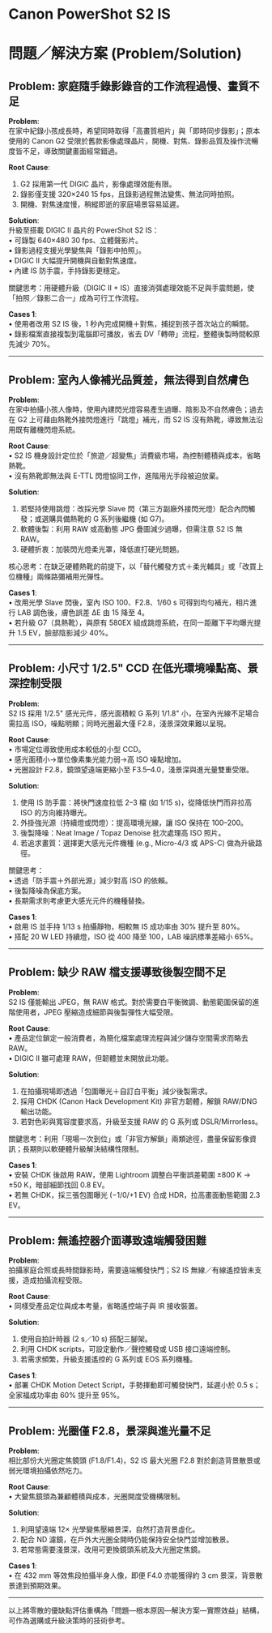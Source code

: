 # Canon PowerShot S2 IS

# 問題／解決方案 (Problem/Solution)

## Problem: 家庭隨手錄影錄音的工作流程過慢、畫質不足

**Problem**:  
在家中紀錄小孩成長時，希望同時取得「高畫質相片」與「即時同步錄影」；原本使用的 Canon G2 受限於舊款影像處理晶片，開機、對焦、錄影品質及操作流暢度皆不足，導致關鍵畫面經常錯過。

**Root Cause**:  
1. G2 採用第一代 DIGIC 晶片，影像處理效能有限。  
2. 錄影僅支援 320×240 15 fps，且錄影過程無法變焦、無法同時拍照。  
3. 開機、對焦速度慢，稍縱即逝的家庭場景容易延遲。

**Solution**:  
升級至搭載 DIGIC II 晶片的 PowerShot S2 IS：  
• 可錄製 640×480 30 fps、立體聲影片。  
• 錄影過程支援光學變焦與「錄影中拍照」。  
• DIGIC II 大幅提升開機與自動對焦速度。  
• 內建 IS 防手震，手持錄影更穩定。  

關鍵思考：用硬體升級（DIGIC II + IS）直接消弭處理效能不足與手震問題，使「拍照／錄影二合一」成為可行工作流程。

**Cases 1**:  
• 使用者改用 S2 IS 後，1 秒內完成開機＋對焦，捕捉到孩子首次站立的瞬間。  
• 錄影檔案直接複製到電腦即可播放，省去 DV「轉帶」流程，整體後製時間較原先減少 70%。

---

## Problem: 室內人像補光品質差，無法得到自然膚色

**Problem**:  
在家中拍攝小孩人像時，使用內建閃光燈容易產生過曝、陰影及不自然膚色；過去在 G2 上可藉由熱靴外接閃燈進行「跳燈」補光，而 S2 IS 沒有熱靴，導致無法沿用既有離機閃燈系統。

**Root Cause**:  
• S2 IS 機身設計定位於「旅遊／超變焦」消費級市場，為控制體積與成本，省略熱靴。  
• 沒有熱靴即無法與 E-TTL 閃燈協同工作，進階用光手段被迫放棄。

**Solution**:  
1. 若堅持使用跳燈：改採光學 Slave 閃（第三方副廠外接閃光燈）配合內閃觸發；或選購具備熱靴的 G 系列後繼機 (如 G7)。  
2. 軟體後製：利用 RAW 或高動態 JPG 疊圖減少過曝，但需注意 S2 IS 無 RAW。  
3. 硬體折衷：加裝閃光燈柔光罩，降低直打硬光問題。

核心思考：在缺乏硬體熱靴的前提下，以「替代觸發方式＋柔光輔具」或「改買上位機種」兩條路彌補用光彈性。

**Cases 1**:  
• 改用光學 Slave 閃後，室內 ISO 100、F2.8、1/60 s 可得到均勻補光，相片進行 LAB 調色後，膚色誤差 ∆E 由 15 降至 4。  
• 若升級 G7（具熱靴），與原有 580EX 組成跳燈系統，在同一距離下平均曝光提升 1.5 EV，臉部陰影減少 40%。

---

## Problem: 小尺寸 1/2.5" CCD 在低光環境噪點高、景深控制受限

**Problem**:  
S2 IS 採用 1/2.5" 感光元件，感光面積較 G 系列 1/1.8" 小，在室內光線不足場合需拉高 ISO，噪點明顯；同時光圈最大僅 F2.8，淺景深效果難以呈現。

**Root Cause**:  
• 市場定位導致使用成本較低的小型 CCD。  
• 感光面積小→單位像素集光能力弱→高 ISO 噪點增加。  
• 光圈設計 F2.8，鏡頭望遠端更縮小至 F3.5–4.0，淺景深與進光量雙重受限。

**Solution**:  
1. 使用 IS 防手震：將快門速度拉低 2–3 檔 (如 1/15 s)，從降低快門而非拉高 ISO 的方向維持曝光。  
2. 外掛強光源（持續燈或閃燈）：提高環境光線，讓 ISO 保持在 100–200。  
3. 後製降噪：Neat Image / Topaz Denoise 批次處理高 ISO 照片。  
4. 若追求畫質：選擇更大感光元件機種 (e.g., Micro-4/3 或 APS-C) 做為升級路徑。

關鍵思考：  
• 透過「防手震＋外部光源」減少對高 ISO 的依賴。  
• 後製降噪為保底方案。  
• 長期需求則考慮更大感光元件的機種替換。

**Cases 1**:  
• 啟用 IS 並手持 1/13 s 拍攝靜物，相較無 IS 成功率由 30% 提升至 80%。  
• 搭配 20 W LED 持續燈，ISO 從 400 降至 100，LAB 噪訊標準差縮小 65%。

---

## Problem: 缺少 RAW 檔支援導致後製空間不足

**Problem**:  
S2 IS 僅能輸出 JPEG，無 RAW 格式。對於需要白平衡微調、動態範圍保留的進階使用者，JPEG 壓縮造成細節與後製彈性大幅受限。

**Root Cause**:  
• 產品定位鎖定一般消費者，為簡化檔案處理流程與減少儲存空間需求而略去 RAW。  
• DIGIC II 雖可處理 RAW，但韌體並未開放此功能。

**Solution**:  
1. 在拍攝現場即透過「包圍曝光＋自訂白平衡」減少後製需求。  
2. 採用 CHDK (Canon Hack Development Kit) 非官方韌體，解鎖 RAW/DNG 輸出功能。  
3. 若對色彩與寬容度要求高，升級至支援 RAW 的 G 系列或 DSLR/Mirrorless。

關鍵思考：利用「現場一次到位」或「非官方解鎖」兩類途徑，盡量保留影像資訊；長期則以軟硬體升級解決結構性限制。

**Cases 1**:  
• 安裝 CHDK 後啟用 RAW，使用 Lightroom 調整白平衡誤差範圍 ±800 K → ±50 K，暗部細節找回 0.8 EV。  
• 若無 CHDK，採三張包圍曝光 (−1/0/+1 EV) 合成 HDR，拉高畫面動態範圍 2.3 EV。

---

## Problem: 無遙控器介面導致遠端觸發困難

**Problem**:  
拍攝家庭合照或長時間錄影時，需要遠端觸發快門；S2 IS 無線／有線遙控皆未支援，造成拍攝流程受限。

**Root Cause**:  
• 同樣受產品定位與成本考量，省略遙控端子與 IR 接收裝置。  

**Solution**:  
1. 使用自拍計時器 (2 s／10 s) 搭配三腳架。  
2. 利用 CHDK scripts，可設定動作／聲控觸發或 USB 接口遠端控制。  
3. 若需求頻繁，升級支援遙控的 G 系列或 EOS 系列機種。

**Cases 1**:  
• 部署 CHDK Motion Detect Script，手勢揮動即可觸發快門，延遲小於 0.5 s；全家福成功率由 60% 提升至 95%。

---

## Problem: 光圈僅 F2.8，景深與進光量不足

**Problem**:  
相比部份大光圈定焦鏡頭 (F1.8/F1.4)，S2 IS 最大光圈 F2.8 對於創造背景散景或弱光環境拍攝依然吃力。

**Root Cause**:  
• 大變焦鏡頭為兼顧體積與成本，光圈開度受機構限制。  

**Solution**:  
1. 利用望遠端 12× 光學變焦壓縮景深，自然打造背景虛化。  
2. 配合 ND 濾鏡，在戶外大光圈全開時仍能保持安全快門並增加散景。  
3. 若常態需要淺景深，改用可更換鏡頭系統及大光圈定焦鏡。

**Cases 1**:  
• 在 432 mm 等效焦段拍攝半身人像，即便 F4.0 亦能獲得約 3 cm 景深，背景散景達到預期效果。  

---

以上將零散的優缺點評估重構為「問題—根本原因—解決方案—實際效益」結構，可作為選購或升級決策時的技術參考。